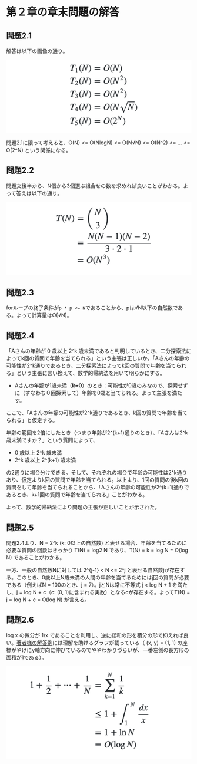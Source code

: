 # 第２章の章末問題の解答



## 問題2.1

解答は以下の画像の通り。

![問題2.1解答](images/figure2_1.png)

問題2.1に限って考えると、O(N) <= O(NlogN) <= O(N√N) <= O(N^2) <= ... <= O(2^N) という関係になる。



## 問題2.2

問題文後半から、N個から3個選ぶ組合せの数を求めれば良いことがわかる。よって答えは以下の通り。

![問題2.2解答](images/figure2_2.png)



## 問題2.3

forループの終了条件が```p * p <= N```であることから、pは√N以下の自然数である。よって計算量はO(√N)。



## 問題2.4

「Aさんの年齢が 0 歳以上 2^k 歳未満であると判明しているとき、二分探索法によってk回の質問で年齢を当てられる」という主張は正しいか。「Aさんの年齢の可能性が2^k通りであるとき、二分探索法によってk回の質問で年齢を当てられる」という主張に言い換えて、数学的帰納法を用いて明らかにする。

- Aさんの年齢が1歳未満（**k=0**）のとき：可能性が0歳のみなので、探索せずに（すなわち０回探索して）年齢を0歳と当てられる。よって主張を満たす。

ここで、「Aさんの年齢の可能性が2^k通りであるとき、k回の質問で年齢を当てられる」と仮定する。

年齢の範囲を2倍にしたとき（つまり年齢が2^(k+1)通りのとき）、「Aさんは2^k歳未満ですか？」という質問によって、

- 0 歳以上 2^k 歳未満
- 2^k 歳以上 2^(k+1) 歳未満

の2通りに場合分けできる。そして、それぞれの場合で年齢の可能性は2^k通りあり、仮定よりk回の質問で年齢を当てられる。以上より、1回の質問の後k回の質問をして年齢を当てられることから、「Aさんの年齢の可能性が2^(k+1)通りであるとき、k+1回の質問で年齢を当てられる」ことがわかる。

よって、数学的帰納法により問題の主張が正しいことが示された。



## 問題2.5

問題2.4より、N = 2^k (k: 0以上の自然数) と表せる場合、年齢を当てるために必要な質問の回数はきっかり T(N) = log2 N であり、T(N) = k = log N = O(log N) であることがわかる。

一方、一般の自然数Nに対しては 2^{j-1} < N <= 2^j と表せる自然数jが存在する。このとき、0歳以上N歳未満の人間の年齢を当てるためにはj回の質問が必要である（例えばN = 100のとき、j = 7）。jとNは常に不等式 j < log N + 1 を満たし、j = log N + c（c: (0, 1)に含まれる実数）となるcが存在する。よってT(N) = j = log N + c = O(log N) が言える。



## 問題2.6

log x の微分が 1/x であることを利用し、逆に総和の形を積分の形で抑えれば良い。[著者様の解答例](https://github.com/drken1215/book_algorithm_solution/blob/master/solutions/chap02.md)には理解を助けるグラフが載っている（ (x, y) = (1, 1) の座標がやけにy軸方向に伸びているのでややわかりづらいが、一番左側の長方形の面積が1である）。

![問題2.6解答](images/figure2_6.png)